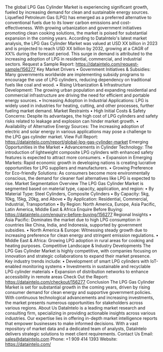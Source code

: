 The global LPG Gas Cylinder Market is experiencing significant growth, fueled by increasing demand for clean and sustainable energy sources. Liquefied Petroleum Gas (LPG) has emerged as a preferred alternative to conventional fuels due to its lower carbon emissions and cost-effectiveness. With growing urbanization and government initiatives promoting clean cooking solutions, the market is poised for substantial expansion in the coming years.
According to DataIntelo's latest market analysis, the LPG Gas Cylinder Market was valued at USD XX billion in 2023 and is projected to reach USD XX billion by 2032, growing at a CAGR of XX% during the forecast period. This surge in demand is attributed to the increasing adoption of LPG in residential, commercial, and industrial sectors.
Request a Sample Report: https://dataintelo.com/request-sample/156277
Key Market Drivers
•	Government Initiatives & Subsidies: Many governments worldwide are implementing subsidy programs to encourage the use of LPG cylinders, reducing dependency on traditional fuels like coal and wood.
•	Rising Urbanization & Infrastructure Development: The growing urban population and expanding residential and commercial infrastructure are driving the need for efficient and portable energy sources.
•	Increasing Adoption in Industrial Applications: LPG is widely used in industries for heating, cutting, and other processes, further fueling market demand.
Market Restraints
•	High Initial Costs & Safety Concerns: Despite its advantages, the high cost of LPG cylinders and safety risks related to leakage and explosion can hinder market growth.
•	Availability of Alternative Energy Sources: The increasing adoption of electric and solar energy in various applications may pose a challenge to the LPG gas cylinder market.
View Full Report: https://dataintelo.com/report/global-lpg-gas-cylinder-market 
Emerging Opportunities in the Market
•	Advancements in Cylinder Technology: The introduction of lightweight composite LPG cylinders with enhanced safety features is expected to attract more consumers.
•	Expansion in Emerging Markets: Rapid economic growth in developing nations is creating lucrative opportunities for LPG suppliers and manufacturers.
•	Growing Preference for Eco-friendly Solutions: As consumers become more environmentally conscious, the demand for cleaner fuel alternatives like LPG is expected to rise.
Market Segmentation Overview
The LPG Gas Cylinder Market is segmented based on material type, capacity, application, and region:
•	By Material Type: Steel Cylinders, Composite Cylinders
•	By Capacity: 5kg, 10kg, 15kg, 20kg, and Above
•	By Application: Residential, Commercial, Industrial, Transportation
•	By Region: North America, Europe, Asia Pacific, Latin America, Middle East & Africa
Enquire Before Buying: https://dataintelo.com/enquiry-before-buying/156277
Regional Insights
•	Asia Pacific: Dominates the market due to high LPG consumption in countries like China, India, and Indonesia, supported by government subsidies.
•	North America & Europe: Witnessing steady growth due to increasing preference for clean energy and stringent emission regulations.
•	Middle East & Africa: Growing LPG adoption in rural areas for cooking and heating purposes.
Competitive Landscape & Industry Developments
The LPG Gas Cylinder Market is highly competitive, with companies focusing on innovation and strategic collaborations to expand their market presence. Key industry trends include:
•	Development of smart LPG cylinders with IoT-enabled monitoring systems
•	Investments in sustainable and recyclable LPG cylinder materials
•	Expansion of distribution networks to enhance accessibility in remote areas
Check Out the Report: https://dataintelo.com/checkout/156277
Conclusion
The LPG Gas Cylinder Market is set for substantial growth in the coming years, driven by rising consumer demand for clean energy and supportive government policies. With continuous technological advancements and increasing investments, the market presents numerous opportunities for stakeholders across various regions.
About Us
DataIntelo is a leading market research and consulting firm, specializing in providing actionable insights across various industries. Our expertise lies in offering in-depth market intelligence reports that empower businesses to make informed decisions. With a vast repository of market data and a dedicated team of analysts, DataIntelo delivers strategic solutions to meet client requirements.
Contact Us
Email: sales@dataintelo.com
Phone: +1 909 414 1393
Website: https://dataintelo.com/

